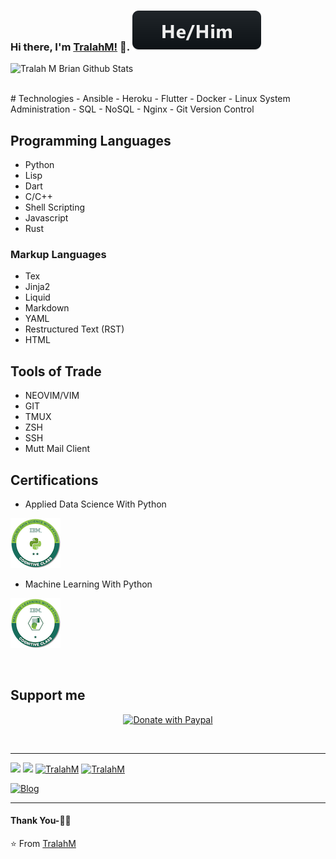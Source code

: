 ### Hi there, I'm [TralahM!](https://tralahm.tralahtek.com) 👋.  <img src="https://raw.githubusercontent.com/8bithemant/8bithemant/master/svg/pronouns/hehim.svg" >




![Tralah M Brian Github Stats](https://github-readme-stats.vercel.app/api?username=TralahM&show_icons=true)

<br />
# Technologies
- Ansible
- Heroku
- Flutter
- Docker
- Linux System Administration
- SQL
- NoSQL
- Nginx
- Git Version Control

## Programming Languages
- Python
- Lisp
- Dart
- C/C++
- Shell Scripting
- Javascript
- Rust

### Markup Languages
- Tex
- Jinja2
- Liquid
- Markdown
- YAML
- Restructured Text (RST)
- HTML

## Tools of Trade
- NEOVIM/VIM
- GIT
- TMUX
- ZSH
- SSH
- Mutt Mail Client
## Certifications
- Applied Data Science With Python

![Applied Data Science With Python Level 2](assets/applied-data-science-with-python-level-2.png)

- Machine Learning With Python

![Machine Learning With Python Level 1](assets/machine-learning-with-python-level-1.png)

<br />

## Support me
<p align="center">
  <a href="https://www.paypal.com/cgi-bin/webscr?cmd=_s-xclick&hosted_button_id=WFKVHBRCYEE6S&source=url" target="_blank">
      <img width="18%" alt="Donate with Paypal" src="https://raw.githubusercontent.com/onimur/.github/master/.resources/support-paypal.png"/>
  </a>
</p>

<br />

***********************************
[![](https://img.shields.io/badge/Github-TralahM-green?style=for-the-badge&logo=github)](https://github.com/TralahM)
[![](https://img.shields.io/badge/Twitter-%40TralahM-blue?style=for-the-badge&logo=twitter)](https://twitter.com/TralahM)
[![TralahM](https://img.shields.io/badge/Kaggle-TralahM-purple.svg?style=for-the-badge&logo=kaggle)](https://kaggle.com/TralahM)
[![TralahM](https://img.shields.io/badge/LinkedIn-TralahM-white.svg?style=for-the-badge&logo=linkedin)](https://linkedin.com/in/TralahM)


[![Blog](https://img.shields.io/badge/Blog-tralahm.tralahtek.com-blue.svg?style=for-the-badge&logo=rss)](https://tralahm.tralahtek.com)


***********************************
#### Thank You-🙏🏼



⭐️ From [TralahM](https://github.com/TralahM)
